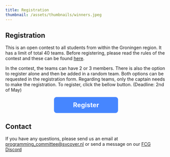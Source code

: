 ```yaml
---
title: Registration
thumbnail: /assets/thumbnails/winners.jpeg
---
```


## Registration

This is an open contest to all students from within the Groningen region. It has a limit of total 40 teams. Before registering, please read the rules of the contest and these can be found [here](./rules).

In the contest, the teams can have 2 or 3 members. There is also the option to register alone and then be added in a random team. Both options can be requested in the registration form. Regarding teams, only the captain needs to make the registration. To register, click the bellow button. (Deadline: 2nd of May)

<div style='text-align:center;'>
    <a  href="https://forms.gle/4KbZ6jK6gcEmCgcv7" target="_blank"  style="cursor:pointer; font-size:20px; font-weight:bold; text-decoration: none; display:inline-block; width:200px; height:50px; background-color:#4686ff; color:white; line-height:50px; border-radius:8px" class="registrationButton" >
        Register
    </a> 
</div>

<style>
    .registrationButton:hover {
    background-color: white !important;
    color:#4686ff !important;
    border: 1px solid #4686ff;
    transition: 0.4s ease-in-out;
    }
</style>

## Contact

If you have any questions, please send us an email at programming_committee@svcover.nl or send a message on our [FCG Discord](https://discord.com/invite/JfzxyBHPsH)
